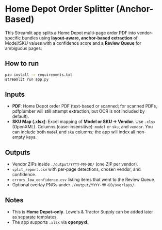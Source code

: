 # Home Depot Order Splitter (Anchor-Based)

This Streamlit app splits a Home Depot multi-page order PDF into vendor-specific bundles using **layout-aware, anchor-based extraction** of Model/SKU values with a confidence score and a **Review Queue** for ambiguous pages.

## How to run
```bash
pip install -r requirements.txt
streamlit run app.py
```

## Inputs
- **PDF**: Home Depot order PDF (text-based or scanned; for scanned PDFs, pdfplumber will still attempt extraction, but OCR is not included by default).
- **SKU Map (.xlsx)**: Excel mapping of **Model or SKU → Vendor**. Use `.xlsx` (OpenXML). Columns (case-insensitive): `model` or `sku`, and `vendor`. You can include both `model` and `sku` columns; the app will index all non-empty keys.

## Outputs
- Vendor ZIPs inside `./output/YYYY-MM-DD/` (one ZIP per vendor).
- `split_report.csv` with per-page detections, chosen vendor, and confidence.
- `errors_low_confidence.csv` listing items that went to the Review Queue.
- Optional overlay PNGs under `./output/YYYY-MM-DD/overlays/`.

## Notes
- This is **Home Depot–only**. Lowe's & Tractor Supply can be added later as separate templates.
- The app supports `.xlsx` via **openpyxl**.
